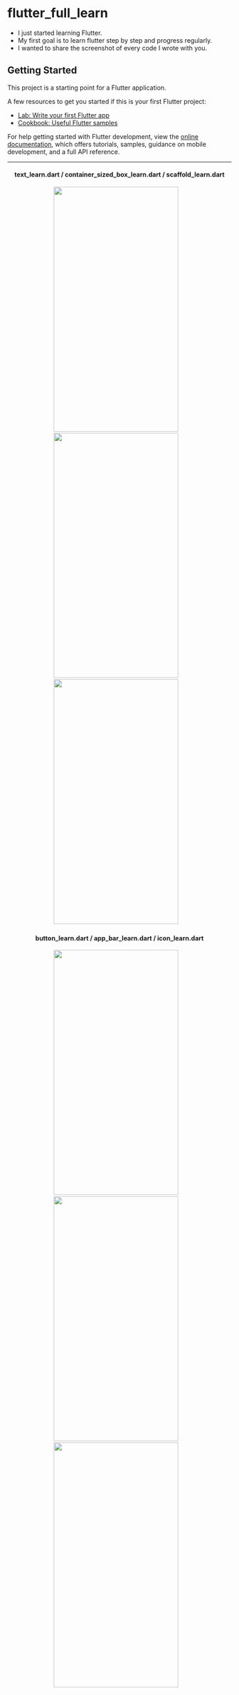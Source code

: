 # flutter_full_learn

- I just started learning Flutter.
- My first goal is to learn flutter step by step and progress regularly.
- I wanted to share the screenshot of every code I wrote with you.

## Getting Started

This project is a starting point for a Flutter application.

A few resources to get you started if this is your first Flutter project:

- [Lab: Write your first Flutter app](https://docs.flutter.dev/get-started/codelab)
- [Cookbook: Useful Flutter samples](https://docs.flutter.dev/cookbook)

For help getting started with Flutter development, view the
[online documentation](https://docs.flutter.dev/), which offers tutorials,
samples, guidance on mobile development, and a full API reference.

<hr>


<div align='center'>

####  text_learn.dart       /      container_sized_box_learn.dart      /        scaffold_learn.dart
<img height='550' width='280' src="https://user-images.githubusercontent.com/75980632/189846968-ce9f8686-3f95-4dd3-8bfb-8de09d8787b0.png"> </img>&#160;&#160;&#160; 
<img height='550' width='280' src="https://user-images.githubusercontent.com/75980632/189847421-665c0c52-e906-4b55-bca4-05a64d9201b3.png"> </img>&#160;&#160;&#160;
<img height='550' width='280' src="https://user-images.githubusercontent.com/75980632/189848014-8fc95c68-a660-4a47-a765-389f71390423.png"> </img>&#160;&#160;&#160;

</div>

<div align='center'>

####  button_learn.dart / app_bar_learn.dart / icon_learn.dart
<img height='550' width='280' src="https://user-images.githubusercontent.com/75980632/189848148-4c66f389-cb86-4690-a7ea-77f1f3f04c78.png"> </img>&#160;&#160;&#160;
<img height='550' width='280' src="https://user-images.githubusercontent.com/75980632/190870359-e42da428-0d31-4783-a6e2-1423c31d584a.png"> </img>&#160;&#160;&#160;
<img height='550' width='280' src="https://user-images.githubusercontent.com/75980632/190977467-fd552fd7-4213-48ae-b0bd-4267eeb78839.png"> </img>&#160;&#160;&#160;





</div>
